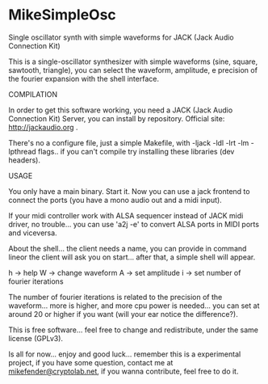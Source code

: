 MikeSimpleOsc
=============

Single oscillator synth with simple waveforms for JACK (Jack Audio Connection Kit) 

This is a single-oscillator synthesizer with simple waveforms (sine, square, sawtooth, triangle), you can select the waveform, amplitude, e precision of the fourier expansion with the shell interface.

COMPILATION

In order to get this software working, you need a JACK (Jack Audio Connection Kit) Server, you can install by repository. Official site: http://jackaudio.org . 

There's no a configure file, just a simple Makefile, with -ljack -ldl -lrt -lm -lpthread flags.. if you can't compile try installing these libraries (dev headers).

USAGE

You only have a main binary. Start it. Now you can use a jack frontend to connect the ports (you have a mono audio out and a midi input).

If your midi controller work with ALSA sequencer instead of JACK midi driver, no trouble... you can use 'a2j -e' to convert ALSA ports in MIDI ports and viceversa.

About the shell... the client needs a name, you can provide in command lineor the client will ask you on start... after that, a simple shell will appear. 

h -> help
W -> change waveform
A -> set amplitude
i -> set number of fourier iterations

The number of fourier iterations is related to the precision of the waveform... more is higher, and more cpu power is needed... you can set at around 20 or higher if you want (will your ear notice the difference?).

This is free software... feel free to change and redistribute, under the same license (GPLv3). 

Is all for now... enjoy and good luck... remember this is a experimental project, if you have some question, contact me at mikefender@cryptolab.net, if you wanna contribute, feel free to do it.
